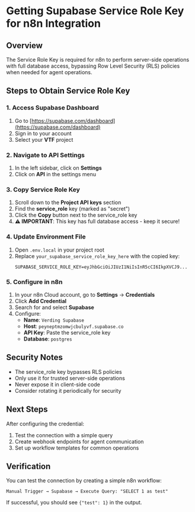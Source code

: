 # Getting Supabase Service Role Key for n8n Integration

## Overview
The Service Role Key is required for n8n to perform server-side operations with full database access, bypassing Row Level Security (RLS) policies when needed for agent operations.

## Steps to Obtain Service Role Key

### 1. Access Supabase Dashboard
1. Go to [https://supabase.com/dashboard](https://supabase.com/dashboard)
2. Sign in to your account
3. Select your **VTF** project

### 2. Navigate to API Settings
1. In the left sidebar, click on **Settings**
2. Click on **API** in the settings menu

### 3. Copy Service Role Key
1. Scroll down to the **Project API keys** section
2. Find the **service_role** key (marked as "secret")
3. Click the **Copy** button next to the service_role key
4. **⚠️ IMPORTANT**: This key has full database access - keep it secure!

### 4. Update Environment File
1. Open `.env.local` in your project root
2. Replace `your_supabase_service_role_key_here` with the copied key:
   ```
   SUPABASE_SERVICE_ROLE_KEY=eyJhbGciOiJIUzI1NiIsInR5cCI6IkpXVCJ9...
   ```

### 5. Configure in n8n
1. In your n8n Cloud account, go to **Settings** → **Credentials**
2. Click **Add Credential**
3. Search for and select **Supabase**
4. Configure:
   - **Name**: `Verding Supabase`
   - **Host**: `peyneptmzomwjcbulyvf.supabase.co`
   - **API Key**: Paste the service_role key
   - **Database**: `postgres`

## Security Notes
- The service_role key bypasses RLS policies
- Only use it for trusted server-side operations
- Never expose it in client-side code
- Consider rotating it periodically for security

## Next Steps
After configuring the credential:
1. Test the connection with a simple query
2. Create webhook endpoints for agent communication
3. Set up workflow templates for common operations

## Verification
You can test the connection by creating a simple n8n workflow:
```
Manual Trigger → Supabase → Execute Query: "SELECT 1 as test"
```

If successful, you should see `{"test": 1}` in the output. 